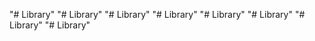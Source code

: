 "# Library" 
"# Library" 
"# Library" 
"# Library" 
"# Library" 
"# Library" 
"# Library" 
"# Library" 
